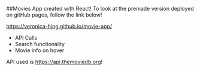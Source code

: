##Movies App created with React!
To look at the premade version deployed on gitHub pages, follow the link below!

https://veronica-hing.github.io/movie-app/

- API Calls
- Search functionality
- Movie info on hover

API used is https://api.themoviedb.org!
